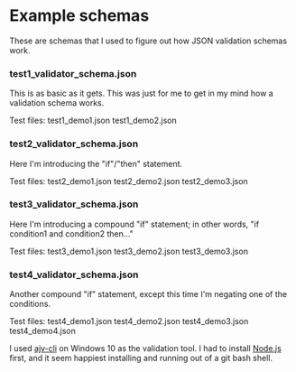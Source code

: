 # Example schemas

These are schemas that I used to figure out how JSON validation schemas work.

### test1_validator_schema.json

This is as basic as it gets. This was just for me to get in my mind how a validation schema works.

Test files:
test1_demo1.json
test1_demo2.json


### test2_validator_schema.json

Here I'm introducing the "if"/"then" statement.

Test files:
test2_demo1.json
test2_demo2.json
test2_demo3.json


### test3_validator_schema.json

Here I'm introducing a compound "if" statement; in other words, "if condition1 and condition2 then..."

Test files:
test3_demo1.json
test3_demo2.json
test3_demo3.json


### test4_validator_schema.json

Another compound "if" statement, except this time I'm negating one of the conditions.

Test files:
test4_demo1.json
test4_demo2.json
test4_demo3.json
test4_demo4.json


I used [ajv-cli](https://github.com/jessedc/ajv-cli) on Windows 10 as the validation tool.  I had to install
[Node.js](https://nodejs.org/en/download/) first, and it seem happiest installing and running out of a git bash shell.
